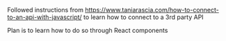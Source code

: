 Followed instructions from https://www.taniarascia.com/how-to-connect-to-an-api-with-javascript/ to learn how to
connect to a 3rd party API

Plan is to learn how to do so through React components